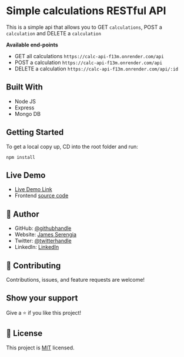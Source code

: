 # Simple calculations RESTful API

This is a simple api that allows you to GET `calculations`, POST a `calculation` and DELETE a `calculation`

**Available end-points**

- GET all calculations `https://calc-api-f13m.onrender.com/api`
- POST a calculation `https://calc-api-f13m.onrender.com/api`
- DELETE a calculation `https://calc-api-f13m.onrender.com/api/:id`

## Built With

- Node JS
- Express
- Mongo DB

## Getting Started

To get a local copy up, CD into the root folder and run:

```
npm install
```

## Live Demo

- [Live Demo Link](https://sere-calc.vercel.app/)
- Frontend [source code](https://github.com/serengia/take-home-frontend-20-dec-23)

## 👤 Author

- GitHub: [@githubhandle](https://github.com/serengia)
- Website: [James Serengia](https://jamesserengia.com/)
- Twitter: [@twitterhandle](https://twitter.com/jamesserengia)
- LinkedIn: [LinkedIn](https://linkedin.com/in/james-serengia)

## 🤝 Contributing

Contributions, issues, and feature requests are welcome!

## Show your support

Give a ⭐️ if you like this project!

<!-- ## Acknowledgments

- Hat tip to anyone whose code was used
- etc -->

## 📝 License

This project is [MIT](./LICENSE.txt) licensed.
